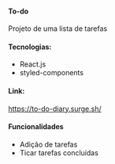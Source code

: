 #### To-do

Projeto de uma lista de tarefas

#### Tecnologias:

- React.js
- styled-components

#### Link:
https://to-do-diary.surge.sh/

#### Funcionalidades

- Adição de tarefas
- Ticar tarefas concluídas
